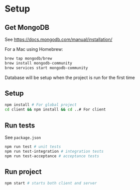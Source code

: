 # Setup

## Get MongoDB

See https://docs.mongodb.com/manual/installation/

For a Mac using Homebrew:

```bash
brew tap mongodb/brew
brew install mongodb-community
brew services start mongodb-community
```

Database will be setup when the project is run for the first time

## Setup

```bash
npm install # For global project
cd client && npm install && cd ..# For client
```

## Run tests

See `package.json`

```bash
npm run test # unit tests
npm run test-integration # integration tests
npm run test-acceptance # acceptance tests
```

## Run project

```bash
npm start # starts both client and server
```

